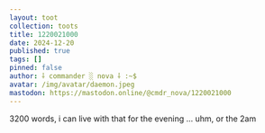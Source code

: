 ```yaml
---
layout: toot
collection: toots
title: 1220021000
date: 2024-12-20
published: true
tags: []
pinned: false
author: ⸸ commander ░ nova ⸸ :~$
avatar: /img/avatar/daemon.jpeg
mastodon: https://mastodon.online/@cmdr_nova/1220021000
---
```


3200 words, i can live with that for the evening ... uhm, or the 2am
